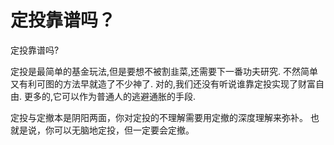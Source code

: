 # 定投靠谱吗？

定投靠谱吗?

定投是最简单的基金玩法,但是要想不被割韭菜,还需要下一番功夫研究.
不然简单又有利可图的方法早就造了不少神了.
对的,我们还没有听说谁靠定投实现了财富自由.
更多的,它可以作为普通人的逃避通胀的手段.

定投与定撤本是阴阳两面，你对定投的不理解需要用定撤的深度理解来弥补。
也就是说，你可以无脑地定投，但一定要会定撤。
